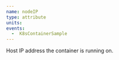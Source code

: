 ```yaml
---
name: nodeIP
type: attribute
units:
events:
  -  K8sContainerSample
---
```


Host IP address the container is running on.